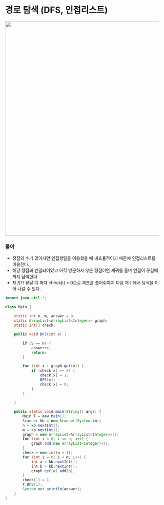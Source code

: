 # 경로 탐색 (DFS, 인접리스트)

<img src="https://user-images.githubusercontent.com/35963403/159165891-1aa3d02f-ed5b-4060-b11a-aeafc3c83c66.PNG" width="700">

### 풀이

- 정점의 수가 많아지면 인접행렬을 이용했을 때 비효율적이기 때문에 인접리스트를 이용한다.
- 해당 정점과 연결되어있고 아직 방문하지 않은 정점이면 재귀를 돌며 연결이 끊길때 까지 탐색한다.
- 재귀가 끝날 떄 마다 check[i] = 0으로 체크를 풀어줘야지 다음 재귀에서 탐색을 이어 나갈 수 있다.

```java
import java.util.*;

class Main {
    
    static int n, m, answer = 0;
    static ArrayList<ArrayList<Integer>> graph;
    static int[] check;
    
    public void DFS(int v) {
        
        if (v == n) {
            answer++;
            return;
        }
        
        for (int x : graph.get(v)) {
            if (check[x] == 0) {
                check[x] = 1;
                DFS(x);
                check[x] = 0;
            }
        }
        
    }
    
    public static void main(String[] args) {
        Main T = new Main();
        Scanner kb = new Scanner(System.in);
        n = kb.nextInt();
        m = kb.nextInt();
        graph = new ArrayList<ArrayList<Integer>>();
        for (int i = 0; i <= n; i++) {
            graph.add(new ArrayList<Integer>());
        }
        check = new int[n + 1];
        for (int i = 0; i < m; i++) {
            int a = kb.nextInt();
            int b = kb.nextInt();
            graph.get(a).add(b);
        }
        check[1] = 1;
        T.DFS(1);
        System.out.println(answer);
    }
}
```